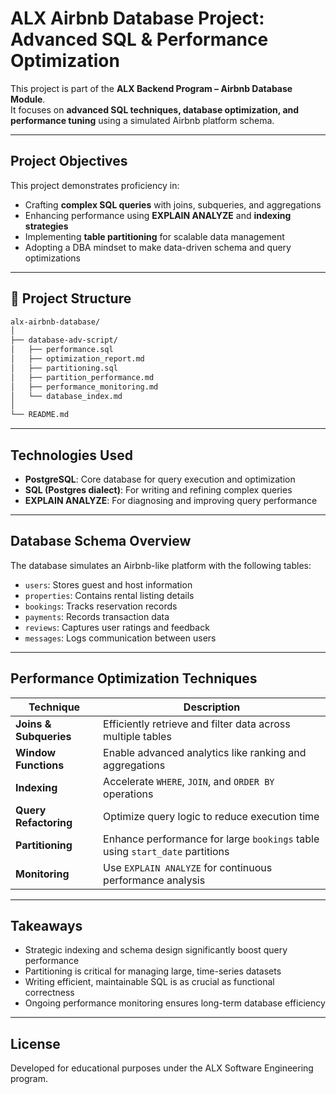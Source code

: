
#  ALX Airbnb Database Project: Advanced SQL & Performance Optimization

This project is part of the **ALX Backend Program – Airbnb Database Module**.  
It focuses on **advanced SQL techniques, database optimization, and performance tuning** using a simulated Airbnb platform schema.

---

## Project Objectives

This project demonstrates proficiency in:

-  Crafting **complex SQL queries** with joins, subqueries, and aggregations
- Enhancing performance using **EXPLAIN ANALYZE** and **indexing strategies**
-  Implementing **table partitioning** for scalable data management
-  Adopting a DBA mindset to make data-driven schema and query optimizations

---

## 📁 Project Structure

```bash
alx-airbnb-database/
│
├── database-adv-script/
│   ├── performance.sql            
│   ├── optimization_report.md      
│   ├── partitioning.sql           
│   ├── partition_performance.md   
│   ├── performance_monitoring.md   
│   └── database_index.md           
│
└── README.md                     
```

---

## Technologies Used

- **PostgreSQL**: Core database for query execution and optimization
- **SQL (Postgres dialect)**: For writing and refining complex queries
- **EXPLAIN ANALYZE**: For diagnosing and improving query performance


---

## Database Schema Overview

The database simulates an Airbnb-like platform with the following tables:

- `users`: Stores guest and host information
- `properties`: Contains rental listing details
- `bookings`: Tracks reservation records
- `payments`: Records transaction data
- `reviews`: Captures user ratings and feedback
- `messages`: Logs communication between users

---

## Performance Optimization Techniques

| Technique              | Description                                                  |
|------------------------|-------------------------------------------------------------|
| **Joins & Subqueries** | Efficiently retrieve and filter data across multiple tables |
| **Window Functions**   | Enable advanced analytics like ranking and aggregations     |
| **Indexing**           | Accelerate `WHERE`, `JOIN`, and `ORDER BY` operations       |
| **Query Refactoring**  | Optimize query logic to reduce execution time               |
| **Partitioning**       | Enhance performance for large `bookings` table using `start_date` partitions |
| **Monitoring**         | Use `EXPLAIN ANALYZE` for continuous performance analysis   |

---

## Takeaways

- Strategic indexing and schema design significantly boost query performance
- Partitioning is critical for managing large, time-series datasets
- Writing efficient, maintainable SQL is as crucial as functional correctness
- Ongoing performance monitoring ensures long-term database efficiency

---

## License

Developed for educational purposes under the ALX Software Engineering program.
